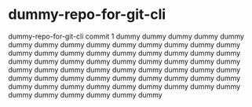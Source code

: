 # dummy-repo-for-git-cli
dummy-repo-for-git-cli
commit 1
dummy
dummy
dummy
dummy
dummy
dummy
dummy
dummy
dummy
dummy
dummy
dummy
dummy
dummy
dummy
dummy
dummy
dummy
dummy
dummy
dummy
dummy
dummy
dummy
dummy
dummy
dummy
dummy
dummy
dummy
dummy
dummy
dummy
dummy
dummy
dummy
dummy
dummy
dummy
dummy
dummy
dummy
dummy
dummy
dummy
dummy
dummy
dummy
dummy
dummy
dummy
dummy
dummy
dummy
dummy
dummy
dummy
dummy
dummy
dummy
dummy
dummy
dummy
dummy
dummy
